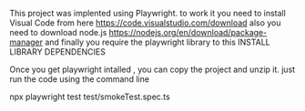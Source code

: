 This project was implented using Playwright. to work it you need to install Visual Code from here https://code.visualstudio.com/download also you need to download node.js https://nodejs.org/en/download/package-manager and finally you require the playwright library to this INSTALL LIBRARY DEPENDENCIES

Once you get playwright intalled , you can copy the project and unzip it. just run the code using the command line

npx playwright test test/smokeTest.spec.ts
